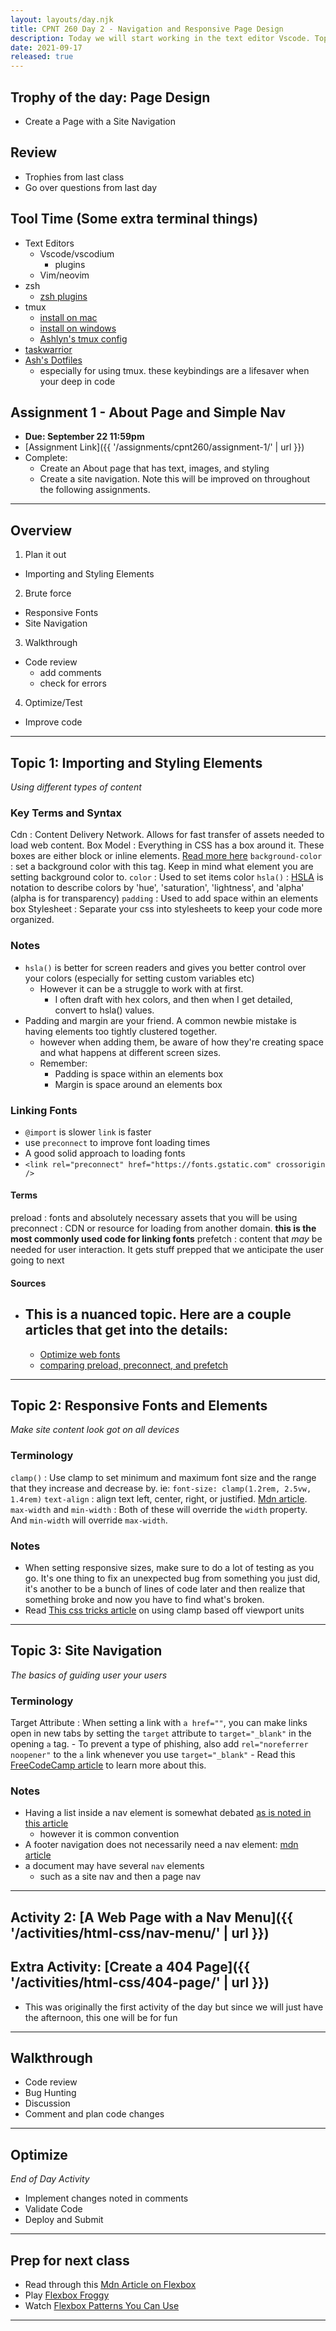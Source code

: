 ```yaml
---
layout: layouts/day.njk
title: CPNT 260 Day 2 - Navigation and Responsive Page Design
description: Today we will start working in the text editor Vscode. Topics include creating page navigation, using colour, typography, and white space.
date: 2021-09-17
released: true
---
```


## Trophy of the day: Page Design
- Create a Page with a Site Navigation

## Review
- Trophies from last class
- Go over questions from last day

## Tool Time (Some extra terminal things)
- Text Editors
  - Vscode/vscodium
    - plugins
  - Vim/neovim 
- zsh
  - [zsh plugins](https://travis.media/top-10-oh-my-zsh-plugins-for-productive-developers/)
- tmux
  - [install on mac](https://macappstore.org/tmux/)
  - [install on windows](https://gist.github.com/DeanPDX/acff533cff0cfbda2761d1e62e8cb1a7)
  - [Ashlyn's tmux config](github)
- [taskwarrior](https://taskwarrior.org/)
- [Ash's Dotfiles](https://github.com/lilyx13/dotfiles)
  - especially for using tmux. these keybindings are a lifesaver when your deep in code

## Assignment 1 - About Page and Simple Nav
- **Due: September 22 11:59pm**
- [Assignment Link]({{ '/assignments/cpnt260/assignment-1/' | url }})
- Complete:
  - Create an About page that has text, images, and styling
  - Create a site navigation. Note this will be improved on throughout the following assignments.

---
## Overview
1. Plan it out
  - Importing and Styling Elements
2. Brute force
  - Responsive Fonts
  - Site Navigation
3. Walkthrough
  - Code review
    - add comments
    - check for errors
4. Optimize/Test
  - Improve code

---
## Topic 1: Importing and Styling Elements
_Using different types of content_

### Key Terms and Syntax
Cdn
  :  Content Delivery Network. Allows for fast transfer of assets needed to load web content.
Box Model
  : Everything in CSS has a box around it. These boxes are either block or inline elements. [Read more here](https://developer.mozilla.org/en-US/docs/Learn/CSS/Building_blocks/The_box_model)
`background-color`
  : set a background color with this tag. Keep in mind what element you are setting background color to.
`color`
  : Used to set items color
`hsla()`
  : [HSLA](https://developer.mozilla.org/en-US/docs/Web/CSS/color_value/hsla()) is notation to describe colors by 'hue', 'saturation', 'lightness', and 'alpha' (alpha is for transparency)
`padding`
  : Used to add space within an elements box
Stylesheet
  : Separate your css into stylesheets to keep your code more organized.

### Notes

- `hsla()` is better for screen readers and gives you better control over your colors (especially for setting custom variables etc)
  - However it can be a struggle to work with at first.
    - I often draft with hex colors, and then when I get detailed, convert to hsla() values.
- Padding and margin are your friend. A common newbie mistake is having elements too tightly clustered together.
  - however when adding them, be aware of how they're creating space and what happens at different screen sizes.
  - Remember:
    - Padding is space within an elements box
    - Margin is space around an elements box

### Linking Fonts
- `@import` is slower `link` is faster
- use `preconnect` to improve font loading times
- A good solid approach to loading fonts
- `<link rel="preconnect" href="https://fonts.gstatic.com" crossorigin />`

#### Terms
preload
  : fonts and absolutely necessary assets that you will be using
preconnect
  : CDN or resource for loading from another domain. **this is the most commonly used code for linking fonts**
prefetch
  : content that _may_ be needed for user interaction. It gets stuff prepped that we anticipate the user going to next

#### Sources
- This is a nuanced topic. Here are a couple articles that get into the details:
  - 
  - [Optimize web fonts](https://www.freecodecamp.org/news/web-fonts-in-2018-f191a48367e8/)
  - [comparing preload, preconnect, and prefetch](https://george.mand.is/2019/11/whats-the-difference-between-link-preload-preconnect-and-prefetch/)

---
## Topic 2: Responsive Fonts and Elements
_Make site content look got on all devices_

### Terminology
`clamp()`
  : Use clamp to set minimum and maximum font size and the range that they increase and decrease by. ie: `font-size: clamp(1.2rem, 2.5vw, 1.4rem)`
`text-align`
  : align text left, center, right, or justified. [Mdn article](https://developer.mozilla.org/en-US/docs/Web/CSS/text-align).
`max-width` and `min-width`
  : Both of these will override the `width` property. And `min-width` will override `max-width`.

### Notes
- When setting responsive sizes, make sure to do a lot of testing as you go. It's one thing to fix an unexpected bug from something you just did, it's another to be a bunch of lines of code later and then realize that something broke and now you have to find what's broken.
- Read [This css tricks article](https://css-tricks.com/linearly-scale-font-size-with-css-clamp-based-on-the-viewport/) on using clamp based off viewport units

---
## Topic 3: Site Navigation
_The basics of guiding user your users_

### Terminology
Target Attribute
  : When setting a link with `a href=""`, you can make links open in new tabs by setting the `target` attribute to `target="_blank"` in the opening `a` tag.
    - To prevent a type of phishing, also add `rel="noreferrer noopener"` to the `a` link whenever you use `target="_blank"`
    - Read this [FreeCodeCamp article](https://www.freecodecamp.org/news/how-to-use-html-to-open-link-in-new-tab/) to learn more about this.

### Notes
- Having a list inside a nav element is somewhat debated [as is noted in this article](https://css-tricks.com/navigation-in-lists-to-be-or-not-to-be/)
  - however it is common convention
- A footer navigation does not necessarily need a nav element: [mdn article](https://developer.mozilla.org/en-US/docs/Web/HTML/Element/nav)
- a document may have several `nav` elements 
  - such as a site nav and then a page nav

---
## Activity 2: [A Web Page with a Nav Menu]({{ '/activities/html-css/nav-menu/' | url }})

## Extra Activity: [Create a 404 Page]({{ '/activities/html-css/404-page/' | url }})
  - This was originally the first activity of the day but since we will just have the afternoon, this one will be for fun
---
## Walkthrough
- Code review
- Bug Hunting
- Discussion
- Comment and plan code changes

---
## Optimize
_End of Day Activity_
- Implement changes noted in comments
- Validate Code
- Deploy and Submit

---
## Prep for next class
- Read through this [Mdn Article on Flexbox](https://developer.mozilla.org/en-US/docs/Learn/CSS/CSS_layout/Flexbox)
- Play [Flexbox Froggy](https://flexboxfroggy.com/)
- Watch [Flexbox Patterns You Can Use](https://www.youtube.com/watch?v=vQAvjof1oe4)

---